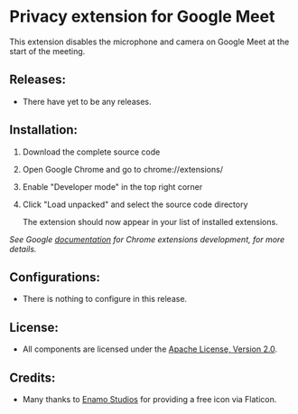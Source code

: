 # Privacy extension for Google Meet

This extension disables the microphone and camera on Google Meet at the start of the meeting.

## Releases:
- There have yet to be any releases. 


## Installation:
1. Download the complete source code
2. Open Google Chrome and go to chrome://extensions/
3. Enable "Developer mode" in the top right corner
4. Click "Load unpacked" and select the source code directory

   The extension should now appear in your list of installed extensions.

*See Google [documentation](https://developer.chrome.com/docs/extensions/mv3/getstarted/development-basics/#load-unpacked) for Chrome extensions development, for more details.*


## Configurations:
- There is nothing to configure in this release.


## License:
- All components are licensed under the [Apache License, Version 2.0](https://github.com/GoogleChrome/chrome-extensions-samples/blob/main/LICENSE).


## Credits:
- Many thanks to [Enamo Studios](https://www.flaticon.com/authors/enamo-studios) for providing a free icon via Flaticon.
